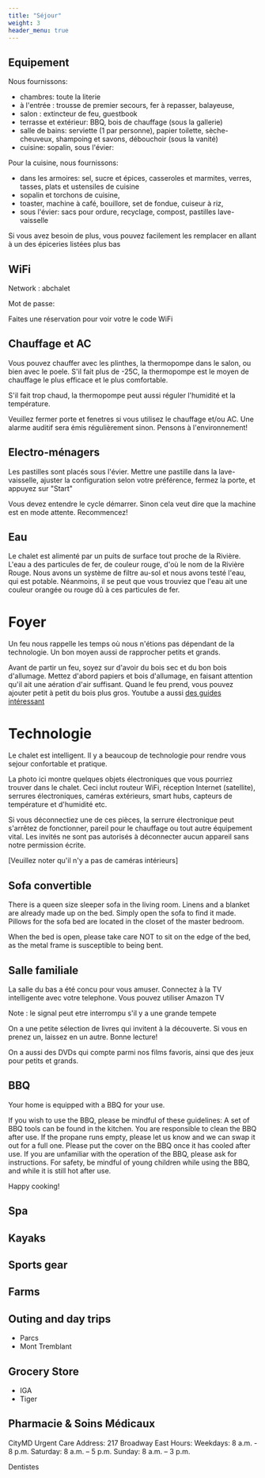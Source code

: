 ```yaml
---
title: "Séjour"
weight: 3
header_menu: true
---
```


## Equipement

Nous fournissons:

* chambres: toute la literie
* à l'entrée : trousse de premier secours, fer à repasser, balayeuse, 
* salon : extincteur de feu, guestbook
* terrasse et extérieur: BBQ, bois de chauffage (sous la gallerie)
* salle de bains: serviette (1 par personne), papier toilette, sèche-cheuveux, shampoing et savons, débouchoir (sous la vanité)
* cuisine: sopalin, sous l'évier: 

Pour la cuisine, nous fournissons:
* dans les armoires: sel, sucre et épices, casseroles et marmites, verres, tasses, plats et ustensiles de cuisine
* sopalin et torchons de cuisine,
* toaster, machine à café, bouillore, set de fondue, cuiseur à riz,
* sous l'évier: sacs pour ordure, recyclage, compost, pastilles lave-vaisselle

Si vous avez besoin de plus, vous pouvez facilement les remplacer en allant à un des épiceries listées plus bas

## WiFi

Network : abchalet

Mot de passe: <div id="template-guestcode">Faites une réservation pour voir votre le code WiFi</div>

## Chauffage et AC

Vous pouvez chauffer avec les plinthes, la thermopompe dans le salon, ou bien avec le poele. S'il fait plus de -25C, la thermopompe est le moyen de chauffage le plus efficace et le plus comfortable. 

S'il fait trop chaud, la thermopompe peut aussi réguler l'humidité et la température.

Veuillez fermer porte et fenetres si vous utilisez le chauffage et/ou AC. Une alarme auditif sera émis régulièrement sinon. Pensons à l'environnement!

## Electro-ménagers

Les pastilles sont placés sous l'évier. Mettre une pastille dans la lave-vaisselle, ajuster la configuration selon votre préférence, fermez la porte, et appuyez sur "Start"

Vous devez entendre le cycle démarrer. Sinon cela veut dire que la machine est en mode attente. Recommencez!

## Eau

Le chalet est alimenté par un puits de surface tout proche de la Rivière. L'eau a des particules de fer, de couleur rouge, d'où le nom de la Rivière Rouge. Nous avons un système de filtre au-sol et nous avons testé l'eau, qui est potable. Néanmoins, il se peut que vous trouviez que l'eau ait une couleur orangée ou rouge dû à ces particules de fer.

# Foyer

Un feu nous rappelle les temps où nous n'étions pas dépendant de la technologie. Un bon moyen aussi de rapprocher petits et grands.

Avant de partir un feu, soyez sur d'avoir du bois sec et du bon bois d'allumage. Mettez d'abord papiers et bois d'allumage, en faisant attention qu'il ait une aération d'air suffisant. Quand le feu prend, vous pouvez ajouter petit à petit du bois plus gros. Youtube a aussi [des guides intéressant](https://www.youtube.com/watch?v=rs8Bwk8vcqs)

# Technologie

Le chalet est intelligent. Il y a beaucoup de technologie pour rendre vous sejour confortable et pratique.

La photo ici montre quelques objets électroniques que vous pourriez trouver dans le chalet. Ceci inclut routeur WiFi, réception Internet (satellite), serrures électroniques, caméras extérieurs, smart hubs, capteurs de température et d'humidité etc.

Si vous déconnectiez une de ces pièces, la serrure électronique peut s'arrêtez de fonctionner, pareil pour le chauffage ou tout autre équipement vital. Les invités ne sont pas autorisés à déconnecter aucun appareil sans notre permission écrite.

[Veuillez noter qu'il n'y a pas de caméras intérieurs]

## Sofa convertible

There is a queen size sleeper sofa in the living room.  Linens and a blanket are already made up on the bed. Simply open the sofa to find it made.  Pillows for the sofa bed are located in the closet of the master bedroom.

When the bed is open, please take care NOT to sit on the edge of the bed, as the metal frame is susceptible to being bent.

## Salle familiale

La salle du bas a été concu pour vous amuser. Connectez à la TV intelligente avec votre telephone. Vous pouvez utiliser Amazon TV 

Note : le signal peut etre interrompu s'il y a une grande tempete

On a une petite sélection de livres qui invitent à la découverte. Si vous en prenez un, laissez en un autre. Bonne lecture!

On a aussi des DVDs qui compte parmi nos films favoris, ainsi que des jeux pour petits et grands.

## BBQ

Your home is equipped with a BBQ for your use.  

If you wish to use the BBQ, please be mindful of these guidelines:
A set of BBQ tools can be found in the kitchen.
You are responsible to clean the BBQ after use.
If the propane runs empty, please let us know and we can swap it out for a full one.
Please put the cover on the BBQ once it has cooled after use.
If you are unfamiliar with the operation of the BBQ, please ask for instructions.
For safety, be mindful of young children while using the BBQ, and while it is still hot after use.

Happy cooking!

## Spa

## Kayaks

## Sports gear

## Farms

## Outing and day trips
* Parcs
* Mont Tremblant

## Grocery Store
* IGA
* Tiger

## Pharmacie & Soins Médicaux

CityMD Urgent Care
Address: 217 Broadway East 
Hours: 
Weekdays: 8 a.m. - 8 p.m.
Saturday: 8 a.m. – 5 p.m.
Sunday: 8 a.m. – 3 p.m.


Dentistes
